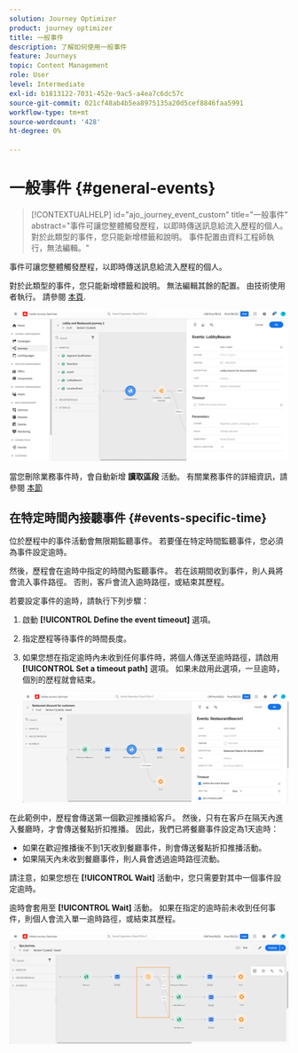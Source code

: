 ```yaml
---
solution: Journey Optimizer
product: journey optimizer
title: 一般事件
description: 了解如何使用一般事件
feature: Journeys
topic: Content Management
role: User
level: Intermediate
exl-id: b1813122-7031-452e-9ac5-a4ea7c6dc57c
source-git-commit: 021cf48ab4b5ea8975135a20d5cef8846faa5991
workflow-type: tm+mt
source-wordcount: '428'
ht-degree: 0%

---
```


# 一般事件 {#general-events}

>[!CONTEXTUALHELP]
>id="ajo_journey_event_custom"
>title="一般事件"
>abstract="事件可讓您整體觸發歷程，以即時傳送訊息給流入歷程的個人。 對於此類型的事件，您只能新增標籤和說明。 事件配置由資料工程師執行，無法編輯。"

事件可讓您整體觸發歷程，以即時傳送訊息給流入歷程的個人。

對於此類型的事件，您只能新增標籤和說明。 無法編輯其餘的配置。 由技術使用者執行。 請參閱 [本頁](../event/about-events.md).

![](assets/general-events.png)

當您刪除業務事件時，會自動新增 **讀取區段** 活動。 有關業務事件的詳細資訊，請參閱 [本節](../event/about-events.md)

## 在特定時間內接聽事件 {#events-specific-time}

位於歷程中的事件活動會無限期監聽事件。 若要僅在特定時間監聽事件，您必須為事件設定逾時。

然後，歷程會在逾時中指定的時間內監聽事件。 若在該期間收到事件，則人員將會流入事件路徑。 否則，客戶會流入逾時路徑，或結束其歷程。

若要設定事件的逾時，請執行下列步驟：

1. 啟動 **[!UICONTROL Define the event timeout]** 選項。

1. 指定歷程等待事件的時間長度。

1. 如果您想在指定逾時內未收到任何事件時，將個人傳送至逾時路徑，請啟用 **[!UICONTROL Set a timeout path]** 選項。 如果未啟用此選項，一旦逾時，個別的歷程就會結束。

   ![](assets/event-timeout.png)

在此範例中，歷程會傳送第一個歡迎推播給客戶。 然後，只有在客戶在隔天內進入餐廳時，才會傳送餐點折扣推播。 因此，我們已將餐廳事件設定為1天逾時：

* 如果在歡迎推播後不到1天收到餐廳事件，則會傳送餐點折扣推播活動。
* 如果隔天內未收到餐廳事件，則人員會透過逾時路徑流動。

請注意，如果您想在 **[!UICONTROL Wait]** 活動中，您只需要對其中一個事件設定逾時。

逾時會套用至 **[!UICONTROL Wait]** 活動。 如果在指定的逾時前未收到任何事件，則個人會流入單一逾時路徑，或結束其歷程。

![](assets/event-timeout-group.png)
